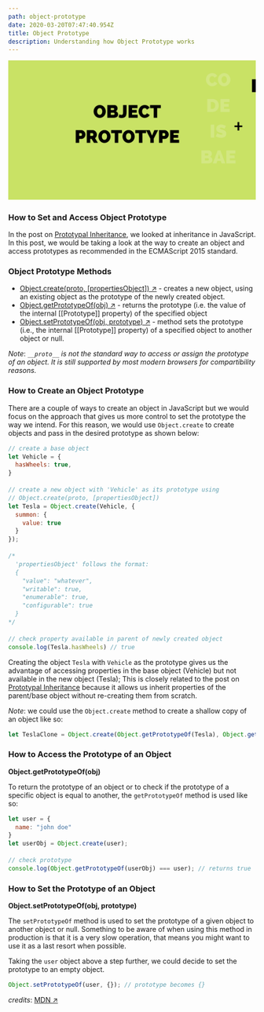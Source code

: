 ```yaml
---
path: object-prototype
date: 2020-03-20T07:47:40.954Z
title: Object Prototype
description: Understanding how Object Prototype works
---
```

![Object Prototype Thumbnail](../../assets/object-prototype.png "Object Prototype Banner")

### How to Set and Access Object Prototype

In the post on [Prototypal Inheritance](/prototypal-inheritance/), we looked at inheritance in JavaScript. In this post, we would be taking a look at the way to create an object and access prototypes as recommended in the ECMAScript 2015 standard.

### Object Prototype Methods
- <a href="https://developer.mozilla.org/en-US/docs/Web/JavaScript/Reference/Global_Objects/Object/create" target="_blank" rel="nofollow">Object.create(proto, [propertiesObject]) ↗︎</a> - creates a new object, using an existing object as the prototype of the newly created object.
- <a href="https://developer.mozilla.org/en-US/docs/Web/JavaScript/Reference/Global_Objects/Object/getPrototypeOf" target="_blank" rel="nofollow">Object.getPrototypeOf(obj) ↗︎</a> - returns the prototype (i.e. the value of the internal [[Prototype]] property) of the specified object
- <a href="https://developer.mozilla.org/en-US/docs/Web/JavaScript/Reference/Global_Objects/Object/setPrototypeOf" target="_blank" rel="nofollow">Object.setPrototypeOf(obj, prototype) ↗︎</a> - method sets the prototype (i.e., the internal [[Prototype]] property) of a specified object to another object or null.

_Note_: _`__proto__` is not the standard way to access or assign the prototype of an object. It is still supported by most modern browsers for compartibility reasons._

### How to Create an Object Prototype
There are a couple of ways to create an object in JavaScript but we would focus on the approach that gives us more control to set the prototype the way we intend. For this reason, we would use `Object.create` to create objects and pass in the desired prototype as shown below:
```js
// create a base object
let Vehicle = {
  hasWheels: true,
}

// create a new object with 'Vehicle' as its prototype using
// Object.create(proto, [propertiesObject])
let Tesla = Object.create(Vehicle, {
  summon: {
    value: true
  }
});

/*
  'propertiesObject' follows the format:
  {
    "value": "whatever",
    "writable": true,
    "enumerable": true,
    "configurable": true
  }
*/

// check property available in parent of newly created object
console.log(Tesla.hasWheels) // true
```

Creating the object `Tesla` with `Vehicle` as the prototype gives us the advantage of accessing properties in the base object (Vehicle) but not available in the new object (Tesla); This is closely related to the post on [Prototypal Inheritance](/prototypal-inheritance/) because it allows us inherit properties of the parent/base object without re-creating them from scratch.

_Note_: we could use the `Object.create` method to create a shallow copy of an object like so:
```js
let TeslaClone = Object.create(Object.getPrototypeOf(Tesla), Object.getOwnPropertyDescriptors(Tesla));
```

### How to Access the Prototype of an Object

**Object.getPrototypeOf(obj)**

To return the prototype of an object or to check if the prototype of a specific object is equal to another, the `getPrototypeOf` method is used like so:
```js
let user = {
  name: "john doe"
}
let userObj = Object.create(user);

// check prototype
console.log(Object.getPrototypeOf(userObj) === user); // returns true
```

### How to Set the Prototype of an Object
**Object.setPrototypeOf(obj, prototype)**

The `setPrototypeOf` method is used to set the prototype of a given object to another object or null. Something to be aware of when using this method in production is that it is a very slow operation, that means you might want to use it as a last resort when possible.

Taking the `user` object above a step further, we could decide to set the prototype to an empty object.

```js
Object.setPrototypeOf(user, {}); // prototype becomes {}
```

_credits_: <a href="https://developer.mozilla.org/en-US/" target="_blank" rel="nofollow">MDN ↗︎</a>